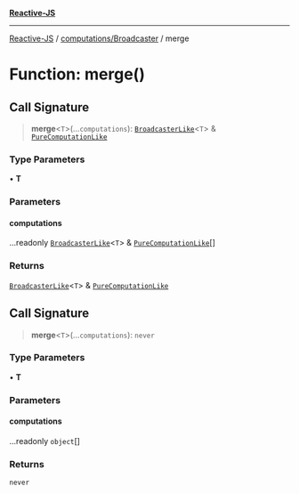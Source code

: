 [**Reactive-JS**](../../../README.md)

***

[Reactive-JS](../../../README.md) / [computations/Broadcaster](../README.md) / merge

# Function: merge()

## Call Signature

> **merge**\<`T`\>(...`computations`): [`BroadcasterLike`](../../interfaces/BroadcasterLike.md)\<`T`\> & [`PureComputationLike`](../../interfaces/PureComputationLike.md)

### Type Parameters

• **T**

### Parameters

#### computations

...readonly [`BroadcasterLike`](../../interfaces/BroadcasterLike.md)\<`T`\> & [`PureComputationLike`](../../interfaces/PureComputationLike.md)[]

### Returns

[`BroadcasterLike`](../../interfaces/BroadcasterLike.md)\<`T`\> & [`PureComputationLike`](../../interfaces/PureComputationLike.md)

## Call Signature

> **merge**\<`T`\>(...`computations`): `never`

### Type Parameters

• **T**

### Parameters

#### computations

...readonly `object`[]

### Returns

`never`

